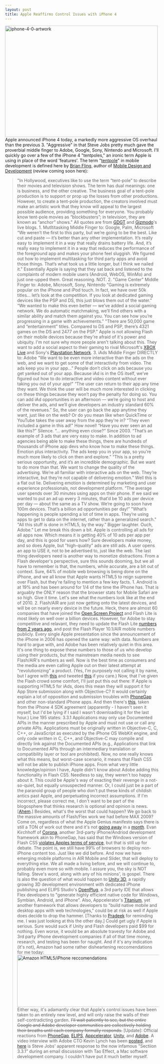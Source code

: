 ```yaml
---
layout: post
title: Apple Reaffirms Control Issues with iPhone 4
---
```


<a href="/images/iphone-4-0-artwork.png"><img title="iphone-4-0-artwork" src="/images/iphone-4-0-artwork.png" width="500" height="363"/></a> Apple announced iPhone 4 today, a markedly more aggressive OS overhaul than the previous 3. "Aggressive" in that Steve Jobs pretty much gave the proverbial middle finger to Adobe, Google, Sony, Nintendo and Microsoft. I'll quickly go over a few of the iPhone 4 "tentpoles," an ironic term Apple is using in place of the word 'features'. The term "<a title="Brian Fling - Mobile Design and Development" href="http://my.safaribooksonline.com/9780596806231/the_mobile_design_tent-pole">tentpole</a>" in mobile development is defined here by <a title="Twitter - Brian Fling" href="http://twitter.com/fling">Brian Fling</a>, author of <a title="Mobile Design and Development" href="http://www.mobiledesign.org/book/">Mobile Design and Development</a> (review coming soon here):
> "In Hollywood, executives like to use the term &ldquo;tent-pole&rdquo; to describe their movies and television shows. The term has dual meanings: one is business, and the other creative. The business goal of a tent-pole production is to support or prop up the losses from other productions. However, to create a tent-pole production, the creators involved must make an artistic work that they know will appeal to the largest possible audience, providing something for everyone. You probably know tent-pole movies as &ldquo;blockbusters&rdquo;; in television, they are known as &ldquo;anchor&rdquo; shows."
All quotes are from <a title="GDGT - iPhone 4 Coverage" href="http://live.gdgt.com/2010/04/08/live-iphone-os-4-0-event-coverage/">GDGT</a> and <a title="Gizmodo - iPhone 4 New Features" href="http://gizmodo.com/5512635/iphone-os-40-all-the-new-features">Gizmodo</a>'s live blogs. 1. Mutltitasking Middle Finger to: Google, Palm, Microsoft
> &ldquo;We weren&rsquo;t the first to this party, but we&rsquo;re going to be the best. Like cut and paste &mdash; it&rsquo;s better than any other implementation. It&rsquo;s really easy to implement it in a way that really drains battery life. And, it&rsquo;s really easy to implement it in a way that reduces the performance of the foreground app and makes your phone feel sluggish. We figured out how to implement multitasking for third party apps and avoid those things. That&rsquo;s what took us a little longer, but I think we nailed it."
Essentially Apple is saying that they sat back and listened to the complaints of modern mobile users (Android, WebOS, WinMo) and just one-upped them. Great reasoning. NOT. 2. "Game Center" Middle Finger to: Adobe, Microsoft, Sony, Nintendo
> &ldquo;Gaming is extremely popular on the iPhone and iPod touch. In fact, we have over 50k titles&hellip; let&rsquo;s look at the competition. If you look at dedicated gaming devices like the PSP and DS, this just blows them out of the water."
> &ldquo;We wanted to make this even better &mdash; we&rsquo;ve added a social gaming network. We do automatic matchmaking, we&rsquo;ll find others with a similar ability and match them against you. You can see how you&rsquo;re progressing in a game with achievements.&rdquo;
> "There are 50,000 game and &ldquo;entertainment&rdquo; titles. Compared to DS and PSP, there&rsquo;s 4321 games on the DS and 2477 on the PSP."
Apple is not allowing Flash on their mobile devices because they're afraid of it's power and ubiquity. I'm not sure why more people aren't talking about this. They want to add a social aspect to their gaming to rival Microsoft's <a title="XBOX Live" href="http://www.xbox.com/en-us/live/">XBOX Live</a> and Sony's <a title="PSN" href="http://us.playstation.com/psn/index.htm">Playstation Network</a>. 3. iAds Middle Finger DIRECTLY to: Adobe
> &ldquo;We want to be even more interactive than the ads on the web, and we want to get some of that interactivity from video. The ads keep you in your app&hellip;&rdquo; People don&rsquo;t click on ads because you get yanked out of your app. Because iAd is in the OS itself, we&rsquo;ve figured out how to do interactive and video content without ever taking you out of your app!&rdquo;
> &ldquo;The user can return to their app any time they want. We think the user will be much more interested in clicking on these things because they won&rsquo;t pay the penalty for doing so. You can add iAd opportunities in an afternoon &mdash; we&rsquo;re going to host and deliver the ads, and we&rsquo;ll give developers an industry standard 60% of the revenues.&rdquo;
So, the user can go back the app anytime they want, just like on the web? Or do you mean like when QuickTime or YouTube takes the user away from the app they're in?
> &ldquo;They even included a game in this ad!"
How novel!
> &ldquo;Have you ever seen an ad like this?&rdquo; Silence. &ldquo;&hellip; anything even close?&rdquo;
Since 2003.
> &ldquo;That&rsquo;s an example of 3 ads that are very easy to make. In addition to ad agencies being able to make these things, there are hundreds of thousands of iPhone app devs who know how to make these things. Emotion plus interactivity. The ads keep you in your app, so you&rsquo;re much more likely to click on then and explore.&rdquo;
> &ldquo;This is a pretty serious opportunity, and it&rsquo;s an incredible demographic. But we want to do more than that. We want to change the quality of the advertising. We&rsquo;re all familiar with interactive ads on the web. They&rsquo;re interactive, but they&rsquo;re not capable of delivering emotion.&rdquo;
Well this is a flat out lie. Delivering emotion is determined by marketing and user experience professionals, not development platform.
> &ldquo;The average user spends over 30 minutes using apps on their phone. If we said we wanted to put an ad up every 3 minutes, that&rsquo;d be 10 ads per device per day &mdash; about the same as a TV show. We&rsquo;re going to soon have 100m devices. That&rsquo;s a billion ad opportunities per day!&rdquo;
> "What&rsquo;s happening is people spending a lot of time in apps. They&rsquo;re using apps to get to data on the internet, rather than a generalized search."
> "All this stuff is done in HTML5, by the way.&rdquo; Bigger laughter. Ouch, Adobe."
Let me break this down a bit. Apple is controlling all ads for all apps now. Which means it is getting 40% of 10 ads per app per day, and this is good for users how? Sure developers make money, and so does Apple, but "high-quality" ads are still ads. A user opens an app to USE it, not to be advertised to, just like the web. The last thing developers need is another way to monetize distractions. From a Flash developer's perspective, sure this sounds dooming, but we all have to remember is that, the numbers, while accurate, are a bit out of context. Sure, 64% of mobile web browsing is being done on the iPhone, and we all know that Apple wants HTML5 to reign supreme over Flash, but they're failing to mention a few key facts. 1. Android is at 19% and has been around for 1/4 of the time the iPhone has. That is arguably the ONLY reason that the browser stats for Mobile Safari are so high. Give it time. Let's see what the numbers look like at the end of 2010. 2. Flash/AIR are just now getting onto the latest devices, and will be on nearly every device in the future. Heck, there are almost 60 companies that have joined the <a title="OSP" href="http://www.openscreenproject.org/partners/current_partners.html">Open Screen Project</a> and Flash Lite is most likely on well over a billion devices. However, for Adobe to stay competitive and relavant, they need to update the Flash Lite <a title="Adobe - Flash Lite" href="http://bit.ly/cospbG">numbers from 2 years ago</a>, and post the Flash Player 10.1/AIR mobile numbers publicly. Every single Apple presentation since the announcement of the iPhone in 2006 has opened the same way: with data. Numbers are hard to argue with, and Adobe has been relatively quiet in this area. It's one thing to expose these numbers to those of us who develop using their products, but the mainstream media needs to see Flash/AIR's numbers as well. Now is the best time as consumers and the media are even calling Apple out on their latest attempt at "revolutionizing" a product. (Yes, I'm purposely not calling it by name, but I agree with <a title="Basement.org - IPad Impressions" href="http://bit.ly/9uNKne">this</a> and tweeted <a title="Twitter - Kevin Suttle" href="http://twitter.com/kevinSuttle/status/11704699926">this</a> if you care.) Now, that I've given the Flash crowd some comfort, I'll just put this out there: If Apple is supporting HTML5 for iAds, does this mean they will support it for App Store submission along with Objective-C? It would certainly explain a lot of opposition and submission troubles with <a title="PhoneGap" href="http://phonegap.com/">PhoneGap</a> and other non-standard iPhone apps. And then there's <a title="Apple iPhone 4 Developer Agreement" href="http://friendpaste.com/AXqmXukhQtU4Sjzvt8tZT">this</a>, taken from the iPhone 4 SDK agreement (apparently - I haven't seen it myself, but I'd be lying if I said I wasn't downloading it for the last hour.) Line 195 states:
> 3.3.1 Applications may only use Documented APIs in the manner prescribed by Apple and must not use or call any private APIs. Applications must be originally written in Objective-C, C, C++, or JavaScript as executed by the iPhone OS WebKit engine, and only code written in C, C++, and Objective-C may compile and directly link against the Documented APIs (e.g., Applications that link to Documented APIs through an intermediary translation or compatibility layer or tool are prohibited).
Now, no one really knows what this means, but worst-case scenario, it means that Flash CS5 will not be able to publish iPhone apps. From what very little knowledge/opinion I have, Apple didn't know about Adobe adding this functionality in Flash CS5. Needless to say, they weren't too happy about it. This could be Apple's way of exacting their revenge in a not-so-quiet, but equally unsuspected manner. Or, I could just be a part of the paranoid group of people who don't put these kinds of childish antics past Apple, and perpetuating incorrect assumptions. If I'm incorrect, please correct me, I don't want to be part of the blogosphere that thinks research is optional and opinion is news. [<a title="Commented Out - Tech Tabloids..." href="http://kevinsuttle.com/2009/06/17/tech-tabloids-project-harmony-and-the-proposal-for-a-flash-tag-in-html5/">Ahem</a>.] Besides, what's the worst that could happen? We go back to the massive amounts of Flash/Flex work we had before MAX 2009? Come on, regardless of what the Apple Genius manifesto says there is still a TON of work out there and it's not <a title="Twitter - Danny Dura" href="http://twitter.com/ddura/status/11793976258">going away</a> in a <a title="Twitter - Elad Elrom" href="http://twitter.com/EladElrom/status/11720315509">month</a>. Evan Kirchhoff of <a title="Corona Mobile Framework" href="http://developer.anscamobile.com/">Corona</a>, another 3rd-party iPhone/Andriod development framework akin to PhoneGap, has said that the Windows version of Flash CS5 <a title="Corona Blog" href="http://blog.anscamobile.com/2010/03/does-flash-cs5-for-windows-violate-the-iphone-developer-agreement/">violates Apples terms of service</a>, but that is still up for debate. The point is, we still have 99% of browsers to deploy non-iPhone content too. Just like we did before. And now we have emerging mobile platforms in AIR Mobile and Slider, that will deploy to everything else. We all made a living before, and we will continue to, probably even more so with mobile. I assure you, the sky is NOT falling. Steve's word, along with any of his minions', is gospel. There is also the question of what would happen to <a title="Unity3D" href="http://unity3d.com/">Unity 3D</a>, a rapidly growing 3D development environment with dedicated iPhone publishing and ELIPS Studio's <a title="OpenPlug" href="http://www.openplug.com/">OpenPlug</a>, a 3rd party IDE that allows Flex developers to "generate highly efficient native code for Windows, Symbian, Android, and iPhone". Also, Appcelerator's <a title="Appcelerator Titanium" href="http://www.appcelerator.com/">Titanium</a>, yet another framework that allows developers to "build native mobile and desktop apps with web technologies," could be at risk as well if Apple does decide to drop the hammer. [Thanks to <a href="http://kevinsuttle.com/2010/04/08/apple-reaffirms-control-issues-with-iphone-4/#comment-556">Pradeek</a> for reminding me. I was just looking at this the other day.] Could get ugly if Apple is serious. Sure would suck if Unity and Flash developers paid $99 for nothing. Even worse, it would be an absolute travesty for Adobe and 3rd party iPhone development companies if all of that time money, research, and testing has been for naught. And if it's any indication (it's not), Amazon had some rather disheartening reccomendations for me today:
<a rel="shadowbox[Amazon]" href="/images/Screen-shot-2010-04-08-at-2.28.15-PM.jpg"><img title="Amazon HTML5/iPhone reccomendations" src="/images/Screen-shot-2010-04-08-at-2.28.15-PM.jpg" alt="Amazon HTML5/iPhone reccomendations" width="652" height="170"/></a>
Either way, it's adamantly clear that Apple's control issues have been taken to an entirely new level, and will only raise the walls of their self-contradicting garden. <del datetime="2010-04-12T03:15:46+00:00">I'll wait patiently to see, but the entire Google and Adobe developer communities are collectively holding their breaths until each company formally responds.</del> [Update]: Official reactions from <a title="Twitter - PhoneGap" href="http://twitter.com/phonegap/status/11843827934">PhoneGap</a>, <a title="ELIPS Blog" href="http://developer.openplug.com/index.php/news/185-about-apple-iphone-os-40-announcement">ELIPS</a>, <a href="http://developer.appcelerator.com/blog/2010/04/update-on-apple-sdk-4-0-and-tos.html">Appcelerator</a>, <a title="Unity Blog" href="http://blogs.unity3d.com/2010/04/10/unity-and-the-iphone-os-4-0/">Unity</a>, and <a title="Adobe Blogs - Kevin Lynch" href="http://blogs.adobe.com/conversations/2010/04/cs5_countdown_is_on.html">Adobe</a>. A video interview with Adobe CTO Kevin Lynch has been <a title="Kevin Lynch Video Interview" href="http://kara.allthingsd.com/20100411/exclusive-video-adobe-cto-lynch-smacks-back-at-apples-protectionist-strategy-calling-it-bad-for-consumers-but-hell-swing-chickens-if-forced/">posted</a>, and <a title="Tao Effect - Steve Jobs' response to Section 3.3.1" href="http://www.taoeffect.com/blog/2010/04/steve-jobs-response-on-section-3-3-1/">here</a> is Steve Jobs' apparent response to the now infamous "Sectiion 3.3.1" during an email discussion with Tao Effect, a Mac software development company. I couldn't have put it much better myself.